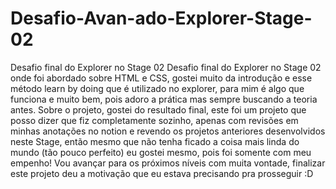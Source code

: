 # Desafio-Avan-ado-Explorer-Stage-02
Desafio final do Explorer no Stage 02
Desafio final do Explorer no Stage 02 onde foi abordado sobre HTML e CSS, gostei muito da introdução e esse método learn by doing que é utilizado no explorer, para mim é algo que funciona e muito bem, pois adoro a prática mas sempre buscando a teoria antes.
Sobre o projeto, gostei do resultado final, este foi um projeto que posso dizer que fiz completamente sozinho, apenas com revisões em minhas anotações no notion e revendo os projetos anteriores desenvolvidos neste Stage, então mesmo que não tenha ficado a coisa mais linda do mundo (tão pouco perfeito) eu gostei mesmo, pois foi somente com meu empenho!
Vou avançar para os próximos níveis com muita vontade, finalizar este projeto deu a motivação que eu estava precisando pra prosseguir :D
